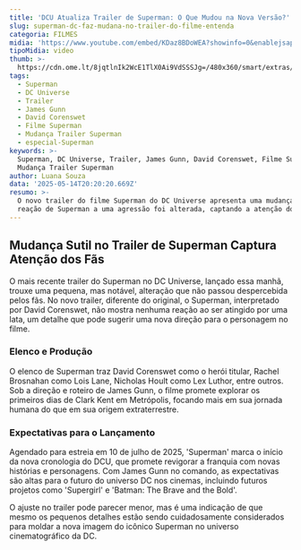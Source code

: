 ```yaml
---
title: 'DCU Atualiza Trailer de Superman: O Que Mudou na Nova Versão?'
slug: superman-dc-faz-mudana-no-trailer-do-filme-entenda
categoria: FILMES
midia: 'https://www.youtube.com/embed/KDaz8BDoWEA?showinfo=0&enablejsapi=1'
tipoMidia: video
thumb: >-
  https://cdn.ome.lt/8jqtlnIk2WcE1TlX0Ai9VdSSSJg=/480x360/smart/extras/conteudos/Captura_de_tela_2025-05-14_164029.png
tags:
  - Superman
  - DC Universe
  - Trailer
  - James Gunn
  - David Corenswet
  - Filme Superman
  - Mudança Trailer Superman
  - especial-Superman
keywords: >-
  Superman, DC Universe, Trailer, James Gunn, David Corenswet, Filme Superman,
  Mudança Trailer Superman
author: Luana Souza
data: '2025-05-14T20:20:20.669Z'
resumo: >-
  O novo trailer do filme Superman do DC Universe apresenta uma mudança sutil: a
  reação de Superman a uma agressão foi alterada, captando a atenção dos fãs.
---
```


## Mudança Sutil no Trailer de Superman Captura Atenção dos Fãs

O mais recente trailer do Superman no DC Universe, lançado essa manhã, trouxe uma pequena, mas notável, alteração que não passou despercebida pelos fãs. No novo trailer, diferente do original, o Superman, interpretado por David Corenswet, não mostra nenhuma reação ao ser atingido por uma lata, um detalhe que pode sugerir uma nova direção para o personagem no filme.

### Elenco e Produção

O elenco de Superman traz David Corenswet como o herói titular, Rachel Brosnahan como Lois Lane, Nicholas Hoult como Lex Luthor, entre outros. Sob a direção e roteiro de James Gunn, o filme promete explorar os primeiros dias de Clark Kent em Metrópolis, focando mais em sua jornada humana do que em sua origem extraterrestre.

### Expectativas para o Lançamento

Agendado para estreia em 10 de julho de 2025, 'Superman' marca o início da nova cronologia do DCU, que promete revigorar a franquia com novas histórias e personagens. Com James Gunn no comando, as expectativas são altas para o futuro do universo DC nos cinemas, incluindo futuros projetos como 'Supergirl' e 'Batman: The Brave and the Bold'.

O ajuste no trailer pode parecer menor, mas é uma indicação de que mesmo os pequenos detalhes estão sendo cuidadosamente considerados para moldar a nova imagem do icônico Superman no universo cinematográfico da DC.

